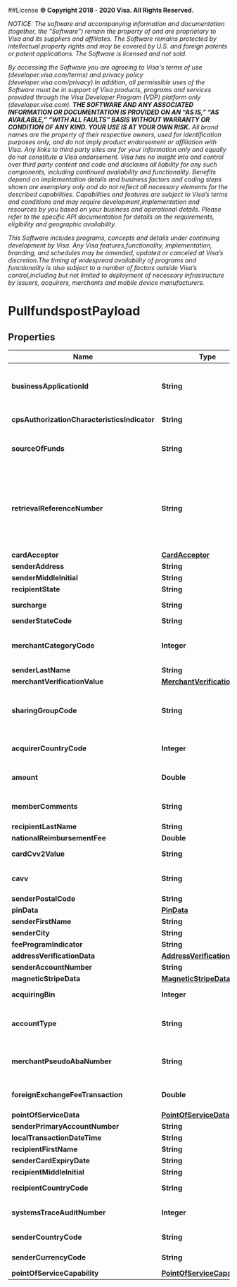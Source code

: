 ##License
**© Copyright 2018 - 2020 Visa. All Rights Reserved.** 

*NOTICE: The software and accompanying information and documentation (together, the “Software”) remain the property of and are proprietary to Visa and its suppliers and affiliates. The Software remains protected by intellectual property rights and may be covered by U.S. and foreign patents or patent applications. The Software is licensed and not sold.*

*By accessing the Software you are agreeing to Visa's terms of use (developer.visa.com/terms) and privacy policy (developer.visa.com/privacy).In addition, all permissible uses of the Software must be in support of Visa products, programs and services provided through the Visa Developer Program (VDP) platform only (developer.visa.com). **THE SOFTWARE AND ANY ASSOCIATED INFORMATION OR DOCUMENTATION IS PROVIDED ON AN “AS IS,” “AS AVAILABLE,” “WITH ALL FAULTS” BASIS WITHOUT WARRANTY OR CONDITION OF ANY KIND. YOUR USE IS AT YOUR OWN RISK.** All brand names are the property of their respective owners, used for identification purposes only, and do not imply product endorsement or affiliation with Visa. Any links to third party sites are for your information only and equally do not constitute a Visa endorsement. Visa has no insight into and control over third party content and code and disclaims all liability for any such components, including continued availability and functionality. Benefits depend on implementation details and business factors and coding steps shown are exemplary only and do not reflect all necessary elements for the described capabilities. Capabilities and features are subject to Visa’s terms and conditions and may require development,implementation and resources by you based on your business and operational details. Please refer to the specific API documentation for details on the requirements, eligibility and geographic availability.*

*This Software includes programs, concepts and details under continuing development by Visa. Any Visa features,functionality, implementation, branding, and schedules may be amended, updated or canceled at Visa’s discretion.The timing of widespread availability of programs and functionality is also subject to a number of factors outside Visa’s control,including but not limited to deployment of necessary infrastructure by issuers, acquirers, merchants and mobile device manufacturers.*

# PullfundspostPayload

## Properties
Name | Type | Description | Notes
------------ | ------------- | ------------- | -------------
**businessApplicationId** | **String** | Identifies the programs&#x27; business application type for VisaNet transaction processing&lt;br&gt;&lt;br&gt;For Money Transfer, AA applies to transactions where the sender and recipient are the same person and PP applies to transactions where the sender and recipient are not the same person.&lt;br&gt;&lt;br&gt;Refer to &lt;a href&#x3D;\&quot;/request_response_codes#business_application_identifier\&quot;&gt;businessApplicationId&lt;/a&gt; codes | 
**cpsAuthorizationCharacteristicsIndicator** | **String** | Request for CPS authorization. If present, a valid value is required. Spaces or special characters are not allowed. Possible values are : Y (Transaction requests participation) |  [optional]
**sourceOfFunds** | **String** | when present, this field contain a valid &lt;a href&#x3D;\&quot;/request_response_codes#sourceOfFundsCode\&quot;&gt;sourceOfFundsCode&lt;/a&gt; code that matches the funding instrument. &lt;br&gt;&lt;br&gt;Refer to &lt;a href&#x3D;\&quot;/request_response_codes#sourceOfFundsCode\&quot;&gt;sourceOfFundsCode&lt;/a&gt; codes |  [optional]
**retrievalReferenceNumber** | **String** | A value used to tie together service calls related to a single financial transaction. When passing Account Funding Transaction (AFT) and Original Credit Transaction (OCT) methods, this value must differ between the two methods. When passing the Account Funding Transaction Reversal (AFTR) method, this value must match the  retrievalReferenceNumber previously passed with the AFT method for this transaction.&lt;br&gt;&lt;br&gt;Recommended Format: ydddhhnnnnnn&lt;br&gt;&lt;br&gt;The first fours digits must be a valid yddd date in the Julian date format, where the first digit &#x3D; 0-9 (last digit of current year) and the next three digits &#x3D; 001-366 (number of the day in the year).&lt;br&gt;&lt;br&gt;hh can be the two digit hour in a 24 hour clock (00-23) during which the transaction is performed.&lt;br&gt;&lt;br&gt;nnnnnn can be the systemsTraceAuditNumber or any 6 digit number. | 
**cardAcceptor** | [**CardAcceptor**](CardAcceptor.md) |  | 
**senderAddress** | **String** | When present, this field contains sender&#x27;s Address |  [optional]
**senderMiddleInitial** | **String** | This field contains sender&#x27;s middle initial |  [optional]
**recipientState** | **String** | Required if RecipientCountryCode is either 124(CAN) or 840(USA) |  [optional]
**surcharge** | **String** | When present, this field contains the sender&#x27;s surcharge as assessed by the originator. Values in this field must be in the same currency and format as defined in the amount field. |  [optional]
**senderStateCode** | **String** | When present, this field contains sender&#x27;s state code |  [optional]
**merchantCategoryCode** | **Integer** | &lt;b&gt;Note:&lt;/b&gt;&lt;/b&gt; If provided, then the value overrides the one present in onboarding data. If the merchantCategoryCode value is not populated in onboarding data then this field is mandatory.&lt;br&gt;&lt;br&gt;If not provided, then the value will default to the values provided during onboarding (when the services are provisioned). | 
**senderLastName** | **String** | This field contains sender&#x27;s last name |  [optional]
**merchantVerificationValue** | [**MerchantVerificationValue**](MerchantVerificationValue.md) |  |  [optional]
**sharingGroupCode** | **String** | This field is optionally used by Push Payments Gateway participants (merchants and acquirers) to specify the network access priority.&lt;br&gt;&lt;br&gt;Refer to &lt;a href&#x3D;\&quot;/request_response_codes#network_id_and_sharing_group_code\&quot;&gt;Sharing Group Code&lt;/a&gt;&lt;br&gt;&lt;br&gt;&lt;b&gt;Note:&lt;/b&gt;&lt;br&gt;Supported only in US for domestic transactions involving Push Payments Gateway Service. |  [optional]
**acquirerCountryCode** | **Integer** | Use a 3-digit numeric country code for the country of the BIN under which your Visa Direct solution is registered. This must match the information provided during program enrollment.&lt;br&gt;&lt;br&gt;Refer to &lt;a href&#x3D;\&quot;/request_response_codes#iso_country_and_currency_codes\&quot;&gt;ISO Codes&lt;/a&gt; | 
**amount** | **Double** | The amount of the transaction, inclusive of all fees you assess for the transaction, including currency conversion fees. If the originator is populating the surcharge or foreignExchangeFeeTransaction field, they must be included in the amount field. | 
**memberComments** | **String** | This field can be optionally used to send and receive comments by service providers. Issuers can optionally include new text in this field in the response. If the issuer does not include this field, Visa will inject the value from the request in the response and send it back to the service provider. |  [optional]
**recipientLastName** | **String** | When present, this field contains recipient&#x27;s last name |  [optional]
**nationalReimbursementFee** | **Double** | If present, this field should contain the IRF fees. |  [optional]
**cardCvv2Value** | **String** | The cardCvv2Value value provided by the account holder for the senderPrimaryAccountNumber in the request. |  [optional]
**cavv** | **String** | The Cardholder Authentication Verification Value (CAVV) is a value generated by an Access Control Server (ACS) and signed by the Issuer using account and password information of cardholders registered for the Verified by Visa program.  This field should be in hexabinary format. |  [optional]
**senderPostalCode** | **String** | When present, this field contains the sender&#x27;s postal code |  [optional]
**pinData** | [**PinData**](PinData.md) |  |  [optional]
**senderFirstName** | **String** | This field contains sender&#x27;s first name |  [optional]
**senderCity** | **String** | When present, this field contains sender&#x27;s city |  [optional]
**feeProgramIndicator** | **String** | If present, a valid value is required. Spaces or special characters are not allowed. |  [optional]
**addressVerificationData** | [**AddressVerificationData**](AddressVerificationData.md) |  |  [optional]
**senderAccountNumber** | **String** | When present, this field contains the sender&#x27;s account number |  [optional]
**magneticStripeData** | [**MagneticStripeData**](MagneticStripeData.md) |  |  [optional]
**acquiringBin** | **Integer** | The Bank Identification Number (BIN) under which your Visa Direct is registered. This must match the information provided during enrollment. | 
**accountType** | **String** | This is used to identify the account type of the senderPrimaryAccountNumber in the request. Below are the possible values.&lt;br&gt;&lt;br&gt; 00-Not applicable&lt;br&gt; 10-Saving account&lt;br&gt; 20-Checking account&lt;br&gt; 30-Credit card account&lt;br&gt; 40-Universal account&lt;br&gt;&lt;br&gt;Default is set to \&quot;00\&quot; if not provided. |  [optional]
**merchantPseudoAbaNumber** | **String** | This is a number that uniquely identifies the originator when they sign up to send Push Payment Gateway transactions. On enrollment, an originator will get a single pseudo-value that is assigned by Visa. The other networks will assign their own unique values for the originator.&lt;br&gt;&lt;br&gt;&lt;b&gt;Note:&lt;/b&gt;&lt;br&gt;Supported only in US for domestic transactions involving Push Payments Gateway Service. |  [optional]
**foreignExchangeFeeTransaction** | **Double** | When present, this field contains the sender&#x27;s foreign exchange markup fee (markup above the wholesale or VisaNet exchange rate as assessed by the originator). Values in this field must be in the same currency and format as defined in the amount field. |  [optional]
**pointOfServiceData** | [**PointOfServiceData**](PointOfServiceData.md) |  |  [optional]
**senderPrimaryAccountNumber** | **String** | The primary account number of the sender&#x27;s account. | 
**localTransactionDateTime** | **String** |  | 
**recipientFirstName** | **String** | When present, this field contains recipient&#x27;s first name |  [optional]
**senderCardExpiryDate** | **String** | The expiration date for the sender&#x27;s Visa account number in  senderPrimaryAccountNumber  | 
**recipientMiddleInitial** | **String** | When present, this field contains recipient&#x27;s middle initial |  [optional]
**recipientCountryCode** | **String** | when present, this field contains recipient&#x27;s country code &lt;br&gt;&lt;br&gt;Refer to &lt;a href&#x3D;\&quot;/request_response_codes#iso_country_codes\&quot;&gt;ISO Codes&lt;/a&gt; |  [optional]
**systemsTraceAuditNumber** | **Integer** | A unique value should be used for each API method. However, when passing the (AFTR) method, this value must match the systemsTraceAuditNumber previously passed with the AFT method for the current transaction. | 
**senderCountryCode** | **String** | when present, this field contains sender&#x27;s country code &lt;br&gt;&lt;br&gt;Refer to &lt;a href&#x3D;\&quot;/request_response_codes#iso_country_codes\&quot;&gt;ISO Codes&lt;/a&gt; |  [optional]
**senderCurrencyCode** | **String** | Use a 3-character alpha or numeric currency code for currency of the sender.&lt;br&gt;&lt;br&gt;Refer to &lt;a href&#x3D;\&quot;/request_response_codes#iso_country_and_currency_codes\&quot;&gt;ISO Codes&lt;/a&gt; | 
**pointOfServiceCapability** | [**PointOfServiceCapability**](PointOfServiceCapability.md) |  |  [optional]

